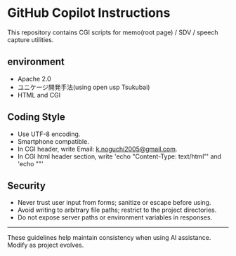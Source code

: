 # GitHub Copilot Instructions

This repository contains CGI scripts for memo(root page) / SDV / speech capture utilities.

## environment
- Apache 2.0
- ユニケージ開発手法(using open usp Tsukubai)
- HTML and CGI

## Coding Style
- Use UTF-8 encoding.
- Smartphone compatible.
- In CGI header, write Email: k.noguchi2005@gmail.com.
- In CGI html header section, write 'echo "Content-Type: text/html"' and 'echo ""'

## Security
- Never trust user input from forms; sanitize or escape before using.
- Avoid writing to arbitrary file paths; restrict to the project directories.
- Do not expose server paths or environment variables in responses.

---
These guidelines help maintain consistency when using AI assistance. Modify as project evolves.
